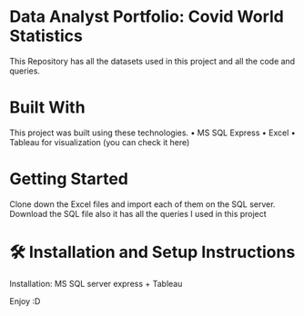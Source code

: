 # Data Analyst Portfolio: Covid World Statistics

This Repository has all the datasets used in this project and all the code and queries.

# Built With
This project was built using these technologies.
•	MS SQL Express
•	Excel
•	Tableau for visualization (you can check it here)

# Getting Started
Clone down the Excel files and import each of them on the SQL server.
Download the SQL file also it has all the queries I used in this project 
# 🛠 Installation and Setup Instructions
Installation: MS SQL server express + Tableau

Enjoy :D
